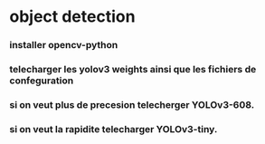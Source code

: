 # object detection 

### installer opencv-python
### telecharger les yolov3 weights ainsi que les fichiers de confeguration
### si on veut plus de precesion telecherger YOLOv3-608. 
### si on veut la rapidite telecharger YOLOv3-tiny.
